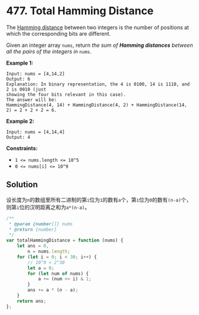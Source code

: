 # 477. Total Hamming Distance

The [Hamming distance](https://en.wikipedia.org/wiki/Hamming_distance) between two integers is the number of positions at which the corresponding bits are different.

Given an integer array `nums`, return _the sum of **Hamming distances** between all the pairs of the integers in_ `nums`.

**Example 1:**

```
Input: nums = [4,14,2]
Output: 6
Explanation: In binary representation, the 4 is 0100, 14 is 1110, and 2 is 0010 (just
showing the four bits relevant in this case).
The answer will be:
HammingDistance(4, 14) + HammingDistance(4, 2) + HammingDistance(14, 2) = 2 + 2 + 2 = 6.
```

**Example 2:**

```
Input: nums = [4,14,4]
Output: 4
```

**Constraints:**

-   `1 <= nums.length <= 10^5`
-   `0 <= nums[i] <= 10^9`

## Solution

设长度为`n`的数组里所有二进制的第`i`位为`1`的数有`a`个，第`i`位为`0`的数有`(n-a)`个，则第`i`位的汉明距离之和为`a*(n-a)`。

```javascript
/**
 * @param {number[]} nums
 * @return {number}
 */
var totalHammingDistance = function (nums) {
    let ans = 0,
        n = nums.length;
    for (let i = 0; i < 30; i++) {
        // 10^9 < 2^30
        let a = 0;
        for (let num of nums) {
            a += (num >> i) & 1;
        }
        ans += a * (n - a);
    }
    return ans;
};
```

